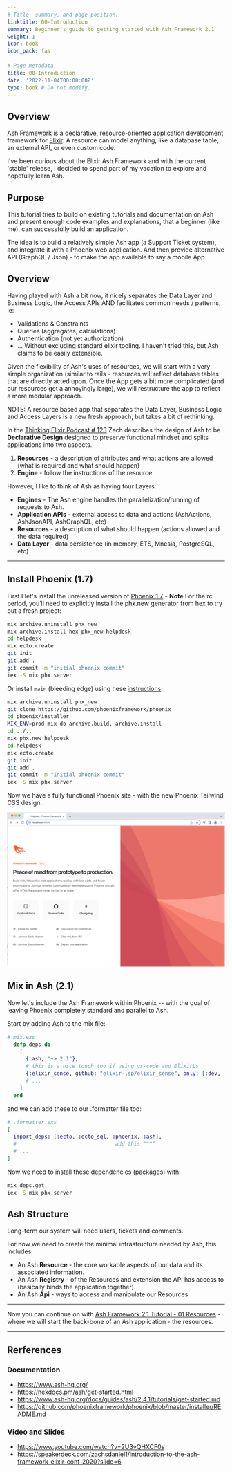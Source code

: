 ```yaml
---
# Title, summary, and page position.
linktitle: 00-Introduction
summary: Beginner's guide to getting started with Ash Framework 2.1
weight: 1
icon: book
icon_pack: fas

# Page metadata.
title: 00-Introduction
date: '2022-11-04T00:00:00Z'
type: book # Do not modify.
---
```


## Overview

[Ash Framework](https://ash-hq.org/) is a declarative, resource-oriented application development framework for [Elixir](https://elixir-lang.org/). A resource can model anything, like a database table, an external API, or even custom code.

I've been curious about the Elixir Ash Framework and with the current 'stable' release, I decided to spend part of my vacation to explore and hopefully learn Ash.


## Purpose

This tutorial tries to build on existing tutorials and documentation on Ash and present enough code examples and explanations, that a beginner (like me), can successfully build an application.

The idea is to build a relatively simple Ash app (a Support Ticket system), and integrate it with a Phoenix web application.  And then provide alternative API (GraphQL / Json) - to make the app available to say a mobile App.

## Overview

Having played with Ash a bit now, it nicely separates the Data Layer and Business Logic, the Access APIs AND facilitates common needs / patterns, ie:

* Validations & Constraints
* Queries (aggregates, calculations)
* Authentication (not yet authorization)
* ...
Without excluding standard elixir tooling.  I haven't tried this, but Ash claims to be easily extensible.

Given the flexibility of Ash's uses of resources, we will start with a very simple organization (similar to rails - resources will reflect database tables that are directly acted upon.  Once the App gets a bit more complicated (and our resources get a annoyingly large), we will restructure the app to reflect a more modular approach.

NOTE: A resource based app that separates the Data Layer, Business Logic and Access Layers is a new fresh approach, but takes a bit of rethinking.

In the [Thinking Elixir Podcast # 123](https://podcast.thinkingelixir.com/123) Zach describes the design of Ash to be **Declarative Design** designed to preserve functional mindset and splits applications into two aspects.

1. **Resources** - a description of attributes and what actions are allowed (what is required and what should happen)
2. **Engine** - follow the instructions of the resource

However, I like to think of Ash as having four Layers:

* **Engines** - The Ash engine handles the parallelization/running of requests to Ash.
* **Application APIs** - external access to data and actions (AshActions, AshJsonAPI, AshGraphQL, etc)
* **Resources** - a description of what should happen (actions allowed and the data required)
* **Data Layer** - data persistence (in memory, ETS, Mnesia, PostgreSQL, etc)

----------

## Install Phoenix (1.7)

First I let's install the unreleased version of [Phoenix 1.7](
https://www.phoenixframework.org/blog/phoenix-1.7-released) - **Note** For the rc period, you’ll need to explicitly install the phx.new generator from hex to try out a fresh project:
```bash
mix archive.uninstall phx_new
mix archive.install hex phx_new helpdesk
cd helpdesk
mix ecto.create
git init
git add .
git commit -m "initial phoenix commit"
iex -S mix phx.server
```

Or install `main` (bleeding edge) using hese [instructions](https://github.com/phoenixframework/phoenix/blob/master/installer/README.md):
```bash
mix archive.uninstall phx_new
git clone https://github.com/phoenixframework/phoenix
cd phoenix/installer
MIX_ENV=prod mix do archive.build, archive.install
cd ../..
mix phx.new helpdesk
cd helpdesk
mix ecto.create
git init
git add .
git commit -m "initial phoenix commit"
iex -S mix phx.server
```

Now we have a fully functional Phoenix site - with the new Phoenix Tailwind CSS design.

![Phoenix 1.7 Start Page](phoenix_1_7_default.png)

## Mix in Ash (2.1)

Now let's include the Ash Framework within Phoenix -- with the goal of leaving Phoenix completely standard and parallel to Ash.

Start by adding Ash to the mix file:

```elixir
# mix.exs
  defp deps do
    [
      {:ash, "~> 2.1"},
      # this is a nice touch too if using vs-code and ElixirLs
      {:elixir_sense, github: "elixir-lsp/elixir_sense", only: [:dev, :test]},
      # ...
    ]
  end
```

and we can add these to our .formatter file too:

```elixir
# .formatter.exs
[
  import_deps: [:ecto, :ecto_sql, :phoenix, :ash],
  #                                add this ^^^^
  # ...
]
```

Now we need to install these dependencies (packages) with:

```bash
mix deps.get
iex -S mix phx.server
```

## Ash Structure

Long-term our system will need users, tickets and comments.

For now we need to create the minimal infrastructure needed by Ash, this includes:

* An Ash **Resource** - the core workable aspects of our data and its associated information.
* An Ash **Registry** - of the Resources and extension the API has access to (basically binds the application together).
* An Ash **Api** - ways to access and manipulate our Resources

----------

Now you can continue on with [Ash Framework 2.1 Tutorial - 01 Resources](/elixir/ash_2_1_tutorial_01_resources/) - where we will start the back-bone of an Ash application - the resources.

----------

## Rerferences

### Documentation

* <https://www.ash-hq.org/>
* <https://hexdocs.pm/ash/get-started.html>
* <https://www.ash-hq.org/docs/guides/ash/2.4.1/tutorials/get-started.md>
* <https://github.com/phoenixframework/phoenix/blob/master/installer/README.md>

### Video and Slides

* <https://www.youtube.com/watch?v=2U3vQHXCF0s>
* <https://speakerdeck.com/zachsdaniel1/introduction-to-the-ash-framework-elixir-conf-2020?slide=6>
